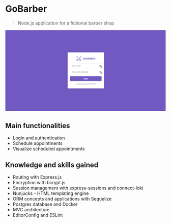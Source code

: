 # GoBarber

> Node.js application for a fictional barber shop

![alt text](src/public/images/print.png)

## Main functionalities

- Login and authentication
- Schedule appointments
- Visualize scheduled appointments

## Knowledge and skills gained

- Routing with Express.js
- Encryption with bcrypt.js
- Session management with express-sessions and connect-loki
- Nunjucks - HTML templating engine
- ORM concepts and applications with Sequelize
- Postgres database and Docker
- MVC architecture
- EditorConfig and ESLint
